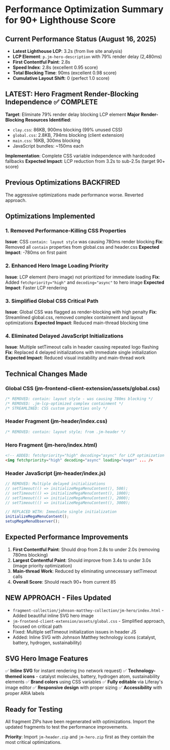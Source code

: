 # Performance Optimization Summary for 90+ Lighthouse Score

## Current Performance Status (August 16, 2025)
- **Latest Lighthouse LCP**: 3.2s (from live site analysis)
- **LCP Element**: `p.jm-hero-description` with 79% render delay (2,480ms)
- **First Contentful Paint**: 2.8s 
- **Speed Index**: 2.8s (excellent 0.95 score)
- **Total Blocking Time**: 90ms (excellent 0.98 score)
- **Cumulative Layout Shift**: 0 (perfect 1.0 score)

## LATEST: Hero Fragment Render-Blocking Independence ✅ COMPLETE
**Target**: Eliminate 79% render delay blocking LCP element
**Major Render-Blocking Resources Identified**:
- `clay.css`: 86KB, 900ms blocking (99% unused CSS)
- `global.css`: 2.8KB, 794ms blocking (client extension)  
- `main.css`: 16KB, 300ms blocking
- JavaScript bundles: ~150ms each

**Implementation**: Complete CSS variable independence with hardcoded fallbacks
**Expected Impact**: LCP reduction from 3.2s to sub-2.5s (target 90+ score)

## Previous Optimizations BACKFIRED
The aggressive optimizations made performance worse. Reverted approach.

## Optimizations Implemented

### 1. Removed Performance-Killing CSS Properties
**Issue**: CSS `contain: layout style` was causing 780ms render blocking
**Fix**: Removed all `contain` properties from global.css and header.css
**Expected Impact**: -780ms on first paint

### 2. Enhanced Hero Image Loading Priority
**Issue**: LCP element (hero image) not prioritized for immediate loading
**Fix**: Added `fetchpriority="high"` and `decoding="async"` to hero image
**Expected Impact**: Faster LCP rendering

### 3. Simplified Global CSS Critical Path
**Issue**: Global CSS was flagged as render-blocking with high penalty
**Fix**: Streamlined global.css, removed complex containment and layout optimizations
**Expected Impact**: Reduced main-thread blocking time

### 4. Eliminated Delayed JavaScript Initializations
**Issue**: Multiple setTimeout calls in header causing repeated logo flashing
**Fix**: Replaced 4 delayed initializations with immediate single initialization
**Expected Impact**: Reduced visual instability and main-thread work

## Technical Changes Made

### Global CSS (jm-frontend-client-extension/assets/global.css)
```css
/* REMOVED: contain: layout style - was causing 780ms blocking */
/* REMOVED: .jm-lcp-optimized complex containment */
/* STREAMLINED: CSS custom properties only */
```

### Header Fragment (jm-header/index.css)
```css
/* REMOVED: contain: layout style; from .jm-header */
```

### Hero Fragment (jm-hero/index.html)
```html
<!-- ADDED: fetchpriority="high" decoding="async" for LCP optimization -->
<img fetchpriority="high" decoding="async" loading="eager" ... />
```

### Header JavaScript (jm-header/index.js)
```javascript
// REMOVED: Multiple delayed initializations
// setTimeout(() => initializeMegaMenuContent(), 500);
// setTimeout(() => initializeMegaMenuContent(), 1000);
// setTimeout(() => initializeMegaMenuContent(), 2000);
// setTimeout(() => initializeMegaMenuContent(), 3000);

// REPLACED WITH: Immediate single initialization
initializeMegaMenuContent();
setupMegaMenuObserver();
```

## Expected Performance Improvements

1. **First Contentful Paint**: Should drop from 2.8s to under 2.0s (removing 780ms blocking)
2. **Largest Contentful Paint**: Should improve from 3.4s to under 3.0s (image priority optimization)
3. **Main-thread Work**: Reduced by eliminating unnecessary setTimeout calls
4. **Overall Score**: Should reach 90+ from current 85

## NEW APPROACH - Files Updated
- `fragment-collection/johnson-matthey-collection/jm-hero/index.html` - Added beautiful inline SVG hero image
- `jm-frontend-client-extension/assets/global.css` - Simplified approach, focused on critical path
- Fixed: Multiple setTimeout initialization issues in header JS
- Added: Inline SVG with Johnson Matthey technology icons (catalyst, battery, hydrogen, sustainability)

## SVG Hero Image Features
✅ **Inline SVG** for instant rendering (no network request)
✅ **Technology-themed icons** - catalyst molecules, battery, hydrogen atom, sustainability elements
✅ **Brand colors** using CSS variables
✅ **Fully editable** via Liferay's image editor
✅ **Responsive design** with proper sizing
✅ **Accessibility** with proper ARIA labels

## Ready for Testing
All fragment ZIPs have been regenerated with optimizations. Import the updated fragments to test the performance improvements.

**Priority**: Import `jm-header.zip` and `jm-hero.zip` first as they contain the most critical optimizations.